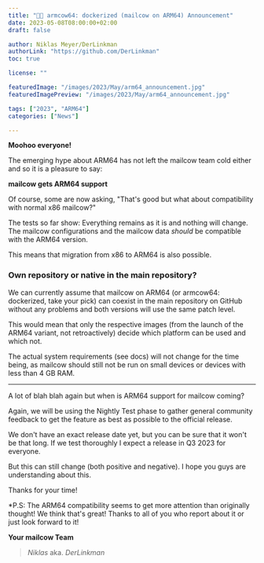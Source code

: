 ```yaml
---
title: "💪🐮 armcow64: dockerized (mailcow on ARM64) Announcement"
date: 2023-05-08T08:00:00+02:00
draft: false

author: Niklas Meyer/DerLinkman
authorLink: "https://github.com/DerLinkman"
toc: true

license: ""

featuredImage: "/images/2023/May/arm64_announcement.jpg"
featuredImagePreview: "/images/2023/May/arm64_announcement.jpg"

tags: ["2023", "ARM64"]
categories: ["News"]

---
```


**Moohoo everyone!**

The emerging hype about ARM64 has not left the mailcow team cold either and so it is a pleasure to say:

**mailcow gets ARM64 support**

<!--more-->

Of course, some are now asking, "That's good but what about compatibility with normal x86 mailcow?"

The tests so far show: Everything remains as it is and nothing will change. The mailcow configurations and the mailcow data *should* be compatible with the ARM64 version.

This means that migration from x86 to ARM64 is also possible.

### Own repository or native in the main repository?
We can currently assume that mailcow on ARM64 (or armcow64: dockerized, take your pick) can coexist in the main repository on GitHub without any problems and both versions will use the same patch level.

This would mean that only the respective images (from the launch of the ARM64 variant, not retroactively) decide which platform can be used and which not.

The actual system requirements (see docs) will not change for the time being, as mailcow should still not be run on small devices or devices with less than 4 GB RAM.

---

A lot of blah blah again but when is ARM64 support for mailcow coming?

Again, we will be using the Nightly Test phase to gather general community feedback to get the feature as best as possible to the official release.

We don't have an exact release date yet, but you can be sure that it won't be that long. If we test thoroughly I expect a release in Q3 2023 for everyone.

But this can still change (both positive and negative). I hope you guys are understanding about this.

Thanks for your time!

*P.S: The ARM64 compatibility seems to get more attention than originally thought! We think that's great! Thanks to all of you who report about it or just look forward to it!

**Your mailcow Team** <br>
> *Niklas* aka. *DerLinkman*